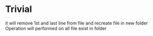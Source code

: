 # Trivial
it will remove 1st and last line from file and recreate file in new folder 
Operation will performed on all file exist in folder 
